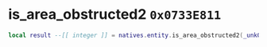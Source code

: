 # is_area_obstructed2 `0x0733E811`

```lua
local result --[[ integer ]] = natives.entity.is_area_obstructed2(_unk0 --[[ integer ]], _unk1 --[[ integer ]], _unk2 --[[ integer ]], _unk3 --[[ integer ]], _unk4 --[[ integer ]], _unk5 --[[ integer ]], _unk6 --[[ integer ]])
```